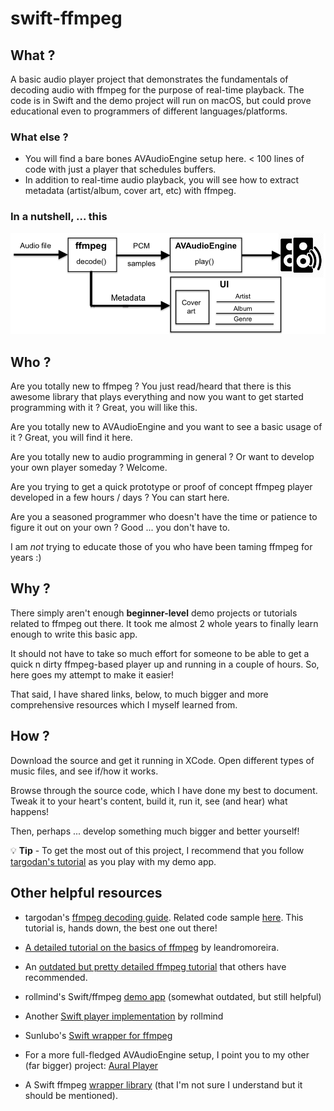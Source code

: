 # swift-ffmpeg

## What ?

A basic audio player project that demonstrates the fundamentals of decoding audio with ffmpeg for the purpose of real-time playback. The code is in Swift 
and the demo project will run on macOS, but could prove educational even to programmers of different languages/platforms.

### What else ?

* You will find a bare bones AVAudioEngine setup here. < 100 lines of code with just a player that schedules buffers.
* In addition to real-time audio playback, you will see how to extract metadata (artist/album, cover art, etc) with ffmpeg.

### In a nutshell, ... this
![High level component diagram](/basicFFmpegPlayer.png?raw=true)

## Who ?

Are you totally new to ffmpeg ? You just read/heard that there is this awesome library that plays everything and now you want to get started programming with it ? Great, you will like this.

Are you totally new to AVAudioEngine and you want to see a basic usage of it ? Great, you will find it here.

Are you totally new to audio programming in general ? Or want to develop your own player someday ? Welcome.

Are you trying to get a quick prototype or proof of concept ffmpeg player developed in a few hours / days ? You can start here.

Are you a seasoned programmer who doesn't have the time or patience to figure it out on your own ? Good ... you don't have to.

I am *not* trying to educate those of you who have been taming ffmpeg for years :)

## Why ?

There simply aren't enough **beginner-level** demo projects or tutorials related to ffmpeg out there. It took me almost 2 whole years to finally learn enough to write this basic app.

It should not have to take so much effort for someone to be able to get a quick n dirty ffmpeg-based player up and running in a couple of hours. So, here goes my attempt to make it easier!

That said, I have shared links, below, to much bigger and more comprehensive resources which I myself learned from.

## How ?

Download the source and get it running in XCode. Open different types of music files, and see if/how it works.

Browse through the source code, which I have done my best to document. Tweak it to your heart's content, build it, run it, see (and hear) what happens!

Then, perhaps ... develop something much bigger and better yourself!

💡 **Tip** - To get the most out of this project, I recommend that you follow [targodan's tutorial](https://steemit.com/programming/@targodan/decoding-audio-files-with-ffmpeg) as you play with my demo app.

## Other helpful resources

* targodan's [ffmpeg decoding guide](https://steemit.com/programming/@targodan/decoding-audio-files-with-ffmpeg). Related code sample [here](https://gist.github.com/targodan/8cef8f2b682a30055aa7937060cd94b7). This tutorial is, hands down, the best one out there!

* [A detailed tutorial on the basics of ffmpeg](https://github.com/leandromoreira/ffmpeg-libav-tutorial) by leandromoreira.

* An [outdated but pretty detailed ffmpeg tutorial](https://dranger.com/ffmpeg/tutorial01.html) that others have recommended.

* rollmind's Swift/ffmpeg [demo app](https://github.com/rollmind/ffmpeg-swift-tutorial/tree/master/tutorial/tutorial) (somewhat outdated, but still helpful)

* Another [Swift player implementation](https://github.com/rollmind/SweetPlayer) by rollmind

* Sunlubo's [Swift wrapper for ffmpeg](https://github.com/sunlubo/SwiftFFmpeg)

* For a more full-fledged AVAudioEngine setup, I point you to my other (far bigger) project: [Aural Player](https://github.com/maculateConception/aural-player)

* A Swift ffmpeg [wrapper library](https://github.com/FFMS/ffms2) (that I'm not sure I understand but it should be mentioned).
